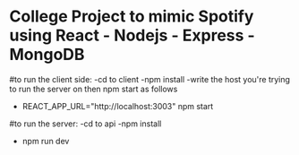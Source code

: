 # College Project to mimic Spotify using React - Nodejs - Express - MongoDB



#to run the client side:
-cd to client
-npm install
-write the host you're trying to run the  server on then npm start as follows 
   - REACT_APP_URL="http://localhost:3003" npm start


#to run the server:
-cd to api
-npm install
- npm run dev
